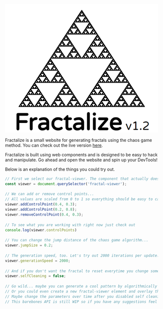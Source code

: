  <p align="center"> 
    <img src="./logo.png" alt="logo">
 </p>

Fractalize is a small website for generating fractals using the chaos game method. You can check out the live version [here](https://thiscakeisalie.github.io/fractalize/).

Fractalize is built using web components and is designed to be easy to hack and manipulate. Go ahead and open the website and spin up your DevTools!

Below is an explanation of the things you could try out.

```javascript
// First we select our fractal-viewer. The component that actually does the rendering
const viewer = document.querySelector('fractal-viewer');

// We can add or remove control points...
// All values are scaled from 0 to 1 so everything should be easy to calculate
viewer.addControlPoint(0.4, 0.3);
viewer.addControlPoint(0.2, 0.8);
viewer.removeControlPoint(0.4, 0.3);

// To see what you are working with right now just check out
console.log(viewer.controlPoints)

// You can change the jump distance of the chaos game algorithm...
viewer.jumpSize = 0.2;

// The generation speed, too. Let's try out 2000 iterations per update.
viewer.generationSpeed = 2000;

// And if you don't want the fractal to reset everytime you change something just do
viewer.selfCleaning = false;

// Go wild... maybe you can generate a cool pattern by algorithmically placing control points
// Or you could even create a new fractal-viewer element and overlay the two...
// Maybe change the parameters over time after you disabled self cleaning and see what happens.
// This barebones API is still WIP so if you have any suggestions feel free to open an issue :)
```
